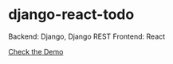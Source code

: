 # django-react-todo

Backend: Django, Django REST
Frontend: React

[Check the Demo](django-react-todo.gif)
